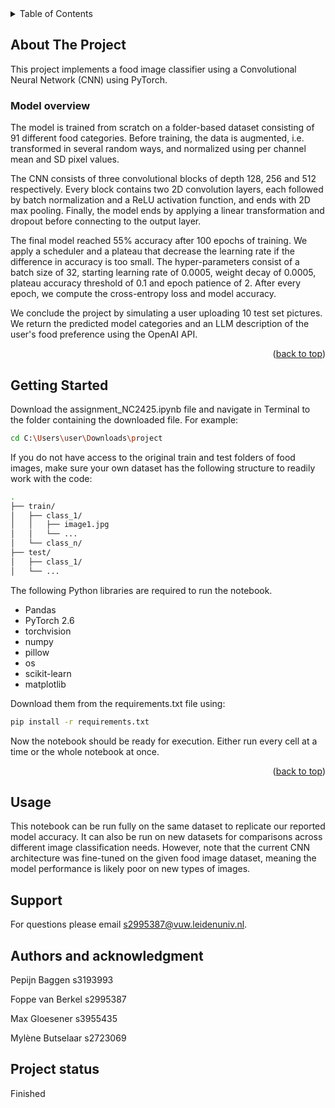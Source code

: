 <!-- TABLE OF CONTENTS -->
<details>
  <summary>Table of Contents</summary>
  <ol>
    <li>
      <a href="#about-the-project">About The Project</a>
      <ul>
        <li><a href="#model-overview">Model overview</a></li>
      </ul>
    </li>
    <li>
      <a href="#getting-started">Getting Started</a>
    </li>
    <li><a href="#usage">Usage</a></li>
    <li><a href="#support">Support</a></li>
    <li><a href="#authors-and-acknowledgment">Acknowledgments</a></li>
    <li><a href="#project-status">Project status</a></li>
  </ol>
</details>



<!-- ABOUT THE PROJECT -->
## About The Project
This project implements a food image classifier using a Convolutional Neural Network (CNN) using PyTorch. 

### Model overview
The model is trained from scratch on a folder-based dataset consisting of 91 different food categories. Before training, the data is augmented, i.e. transformed in several random ways, and normalized using per channel mean and SD pixel values.

The CNN consists of three convolutional blocks of depth 128, 256 and 512 respectively. Every block contains two 2D convolution layers, each followed by batch normalization and a ReLU activation function, and ends with 2D max pooling. Finally, the model ends by applying a linear transformation and dropout before connecting to the output layer.

The final model reached 55% accuracy after 100 epochs of training. We apply a scheduler and a plateau that decrease the learning rate if the difference in accuracy is too small. The hyper-parameters consist of a batch size of 32, starting learning rate of 0.0005, weight decay of 0.0005, plateau accuracy threshold of 0.1 and epoch patience of 2. After every epoch, we compute the cross-entropy loss and model accuracy.

We conclude the project by simulating a user uploading 10 test set pictures. We return the predicted model categories and an LLM description of the user's food preference using the OpenAI API.

<p align="right">(<a href="#readme-top">back to top</a>)</p>


<!-- GETTING STARTED -->
## Getting Started

Download the assignment_NC2425.ipynb file and navigate in Terminal to the folder containing the downloaded file. For example:

```sh
cd C:\Users\user\Downloads\project
```

If you do not have access to the original train and test folders of food images, make sure your own dataset has the following structure to readily work with the code:
```sh
.
├── train/
│   ├── class_1/
│   │   ├── image1.jpg
│   │   └── ...
│   └── class_n/
├── test/
│   ├── class_1/
│   └── ...
```

The following Python libraries are required to run the notebook.
* Pandas
* PyTorch 2.6
* torchvision
* numpy
* pillow
* os
* scikit-learn
* matplotlib

Download them from the requirements.txt file using:
```sh
pip install -r requirements.txt
```

Now the notebook should be ready for execution. Either run every cell at a time or the whole notebook at once.

<p align="right">(<a href="#readme-top">back to top</a>)</p>


<!-- USAGE EXAMPLES -->
## Usage
This notebook can be run fully on the same dataset to replicate our reported model accuracy. It can also be run on new datasets for comparisons across different image classification needs. However, note that the current CNN architecture was fine-tuned on the given food image dataset, meaning the model performance is likely poor on new types of images.

## Support
For questions please email s2995387@vuw.leidenuniv.nl.

## Authors and acknowledgment
Pepijn Baggen s3193993

Foppe van Berkel s2995387

Max Gloesener s3955435

Mylène Butselaar s2723069

## Project status
Finished